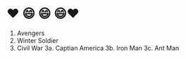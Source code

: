 # :heart: :smile: :smile: :smile::heart:
1. Avengers
2. Winter Soldier
3. Civil War
  3a. Captian America
  3b. Iron Man
  3c. Ant Man
